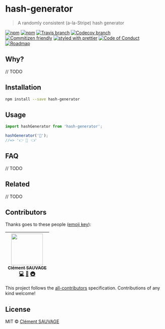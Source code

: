 # hash-generator

> A randomly consistent (a-la-Stripe) hash generator 

[![npm](https://img.shields.io/npm/v/hash-generator.svg?style=flat-square)](https://www.npmjs.com/package/hash-generator)
[![npm](https://img.shields.io/npm/dt/hash-generator.svg?style=flat-square)](https://npm-stat.com/charts.html?package=hash-generator&from=2016-04-01)
[![Travis branch](https://img.shields.io/travis/csauvage/hash-generator/master.svg?style=flat-square)](https://travis-ci.org/csauvage/hash-generator)
[![Codecov branch](https://img.shields.io/codecov/c/github/csauvage/hash-generator/master.svg?style=flat-square)](https://codecov.io/github/csauvage/hash-generator)
<br />
[![Commitizen friendly](https://img.shields.io/badge/commitizen-friendly-brightgreen.svg?style=flat-square)](http://commitizen.github.io/cz-cli/)
[![styled with prettier](https://img.shields.io/badge/styled_with-prettier-ff69b4.svg?style=flat-square)](https://github.com/prettier/prettier)
[![Code of Conduct](https://img.shields.io/badge/code%20of-conduct-ff69b4.svg?style=flat-square)](./other/code_of_conduct.md)
[![Roadmap](https://img.shields.io/badge/%F0%9F%93%94-roadmap-CD9523.svg?style=flat-square)](./other/roadmap.md)

## Why?

// TODO

## Installation

```sh 
npm install --save hash-generator
```

## Usage

```js
import hashGenerator from 'hash-generator';

hashGenerator('🐰');
//=> '👉 🐰 👈'
```

## FAQ

// TODO

## Related

// TODO

## Contributors

Thanks goes to these people ([emoji key](https://github.com/kentcdodds/all-contributors#emoji-key)):

<!-- ALL-CONTRIBUTORS-LIST:START - Do not remove or modify this section -->
| [<img src="https://avatars2.githubusercontent.com/u/22868432?v=3" width="100px;"/><br /><sub>Clément SAUVAGE</sub>](https://github.com/csauvage)<br />[💻](https://github.com/csauvage/hash-generator/commits?author=csauvage "Code") [📖](https://github.com/csauvage/hash-generator/commits?author=csauvage "Documentation") [🚇](#infra-luftywiranda13 "Infrastructure (Hosting, Build-Tools, etc)") |
| :---: |
<!-- ALL-CONTRIBUTORS-LIST:END -->

This project follows the [all-contributors](https://github.com/kentcdodds/all-contributors) specification. Contributions of any kind welcome!

## License

MIT &copy; [Clément SAUVAGE](https://clementsauvage.dev)
